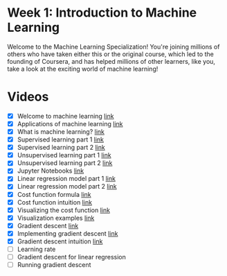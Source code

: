 # Week 1: Introduction to Machine Learning

Welcome to the Machine Learning Specialization! You're joining millions of others who have taken either this or the original course, which led to the founding of Coursera, and has helped millions of other learners, like you, take a look at the exciting world of machine learning!

# Videos
  - [x] Welcome to machine learning [link](https://www.coursera.org/learn/machine-learning/lecture/iYR2y/welcome-to-machine-learning)
  - [x] Applications of machine learning [link](https://www.coursera.org/learn/machine-learning/lecture/IjrpM/applications-of-machine-learning)
  - [x] What is machine learning? [link](https://www.coursera.org/learn/machine-learning/lecture/PNeuX/what-is-machine-learning)
  - [x] Supervised learning part 1 [link](https://www.coursera.org/learn/machine-learning/lecture/s91wX/supervised-learning-part-1)
  - [x] Supervised learning part 2 [link](https://www.coursera.org/learn/machine-learning/lecture/Q8Vvp/supervised-learning-part-2)
  - [x] Unsupervised learning part 1 [link](https://www.coursera.org/learn/machine-learning/lecture/TxO6F/unsupervised-learning-part-1)
  - [x] Unsupervised learning part 2 [link](https://www.coursera.org/learn/machine-learning/lecture/jKBHE/unsupervised-learning-part-2)
  - [x] Jupyter Notebooks [link](https://www.coursera.org/learn/machine-learning/lecture/lwqzq/jupyter-notebooks)
  - [x] Linear regression model part 1 [link](https://www.coursera.org/learn/machine-learning/lecture/1ACA2/linear-regression-model-part-1)
  - [x] Linear regression model part 2 [link](https://www.coursera.org/learn/machine-learning/lecture/nucNi/linear-regression-model-part-2)
  - [x] Cost function formula [link](https://www.coursera.org/learn/machine-learning/lecture/1Z0TT/cost-function-formula)
  - [x] Cost function intuition [link](https://www.coursera.org/learn/machine-learning/lecture/FthLz/cost-function-intuition)
  - [x] Visualizing the cost function [link](https://www.coursera.org/learn/machine-learning/lecture/QI1h6/visualizing-the-cost-function)
  - [x] Visualization examples [link](https://www.coursera.org/learn/machine-learning/lecture/Ov8Zt/visualization-examples)
  - [x] Gradient descent [link](https://www.coursera.org/learn/machine-learning/lecture/2f2PA/gradient-descent)
  - [x] Implementing gradient descent [link](https://www.coursera.org/learn/machine-learning/lecture/TXDBu/implementing-gradient-descent)
  - [x] Gradient descent intuition [link](https://www.coursera.org/learn/machine-learning/lecture/2EoN6/gradient-descent-intuition)
  - [ ] Learning rate
  - [ ] Gradient descent for linear regression
  - [ ] Running gradient descent